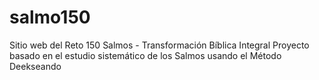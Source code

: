 # salmo150
Sitio web del Reto 150 Salmos - Transformación Bíblica Integral Proyecto basado en el estudio sistemático de los Salmos usando el Método Deekseando

